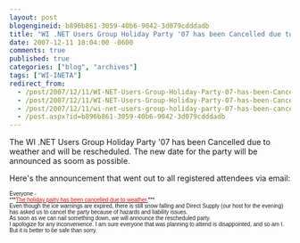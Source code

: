 ```yaml
---
layout: post
blogengineid: b896b861-3059-40b6-9042-3d079cdddadb
title: "WI .NET Users Group Holiday Party '07 has been Cancelled due to Weather..."
date: 2007-12-11 18:04:00 -0600
comments: true
published: true
categories: ["blog", "archives"]
tags: ["WI-INETA"]
redirect_from: 
  - /post/2007/12/11/WI-NET-Users-Group-Holiday-Party-07-has-been-Cancelled-due-to-Weather.aspx
  - /post/2007/12/11/WI-NET-Users-Group-Holiday-Party-07-has-been-Cancelled-due-to-Weather
  - /post/2007/12/11/wi-net-users-group-holiday-party-07-has-been-cancelled-due-to-weather
  - /post.aspx?id=b896b861-3059-40b6-9042-3d079cdddadb
---
```

<!-- more -->

The WI .NET Users Group Holiday Party '07 has been Cancelled due to weather and will be rescheduled. The new date for the party will be announced as soom as possible.

Here's the announcement that went out to all registered attendees via email:
<div><span style="font-family: Arial; font-size: x-small;"><span>Everyone -</span></span></div>
<div><span style="font-family: Arial; font-size: x-small;"></span></div>
<div><span style="font-family: Arial; font-size: x-small;"><span>***<span style="text-decoration: underline;"><span style="color: #ff0000;">The holiday party has been cancelled due to weather.</span></span>***  </span></span></div>
<div><span style="font-family: Arial; font-size: x-small;"></span></div>
<div><span style="font-family: Arial; font-size: x-small;"><span>Even though the ice warnings are expired, there is still snow falling and Direct Supply (our host for the evening) has asked us to cancel the party because of hazards and liability issues.</span></span></div>
<div><span style="font-family: Arial; font-size: x-small;"></span></div>
<div><span style="font-family: Arial; font-size: x-small;"><span>As soon as we can nail something down, we will announce the rescheduled party.</span></span></div>
<div><span style="font-family: Arial; font-size: x-small;"></span></div>
<div><span style="font-family: Arial; font-size: x-small;"><span>I apologize for any inconvenience.  I am sure everyone that was planning to attend is disappointed, and so am I.  But it is better to be safe than sorry.</span></span></div>
